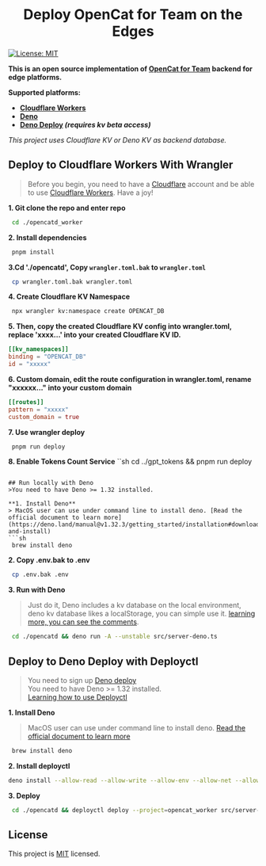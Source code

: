 <h1 align="center">Deploy OpenCat for Team on the Edges</h1>
<p>
  <a href="/LICENSE" target="_blank">
    <img alt="License: MIT" src="https://img.shields.io/badge/License-MIT-yellow.svg" />
  </a>
</p>

  


**This is an open source implementation of [OpenCat for Team](https://opencat.app/) backend for edge platforms.**


**Supported platforms:**

- **[Cloudflare Workers](#deploy-to-cloudflare-workers-with-wrangler)**
- **[Deno](#run-locally-with-deno)**
- **[Deno Deploy](#deploy-to-deno-deploy-with-deployctl) *(requires kv beta access)***

*This project uses Cloudflare KV or Deno KV as backend database.*

## Deploy to Cloudflare Workers With Wrangler
>Before you begin, you need to have a [Cloudflare](https://www.cloudflare.com/) account and be able to use [Cloudflare Workers](https://www.cloudflare.com/zh-cn/products/workers/). Have a joy!

**1. Git clone the repo and enter repo**
```sh
 cd ./opencatd_worker
```
**2. Install dependencies**
```sh
 pnpm install
```
**3.Cd './opencatd', Copy `wrangler.toml.bak` to `wrangler.toml`**
```sh
 cp wrangler.toml.bak wrangler.toml
```
**4. Create Cloudflare KV Namespace**
```sh
 npx wrangler kv:namespace create OPENCAT_DB
```
**5. Then, copy the created Cloudflare KV config into wrangler.toml, replace 'xxxx...' into your created Cloudflare KV ID.**
```toml
[[kv_namespaces]]
binding = "OPENCAT_DB"
id = "xxxxx"
```

**6. Custom domain, edit the route configuration in wrangler.toml, rename "xxxxxx..." into your custom domain**
```toml
[[routes]]
pattern = "xxxxx"
custom_domain = true
```

**7. Use wrangler deploy**
```sh
 pnpm run deploy
```

**8. Enable Tokens Count Service**
``sh
 cd ../gpt_tokens && pnpm run deploy
```

## Run locally with Deno
>You need to have Deno >= 1.32 installed.

**1. Install Deno**
> MacOS user can use under command line to install deno. [Read the official document to learn more](https://deno.land/manual@v1.32.3/getting_started/installation#download-and-install) 
```sh
 brew install deno
```
**2. Copy .env.bak to .env**
```sh
 cp .env.bak .env
```
**3. Run with Deno**
> Just do it, Deno includes a kv database on the local environment, deno kv database likes a localStorage, you can simple use it. [learning more, you can see the comments](https://github.com/C-Dao/opencatd_worker/pull/2#issuecomment-1493372743).
```sh
 cd ./opencatd && deno run -A --unstable src/server-deno.ts
```

## Deploy to Deno Deploy with Deployctl
> You need to sign up [Deno deploy](https://deno.com/deploy) <br/>
> You need to have Deno >= 1.32 installed.<br/>
> [Learning how to use Deployctl](https://deno.com/deploy/docs/deployctl)

**1. Install Deno**
> MacOS user can use under command line to install deno. [Read the official document to learn more](https://deno.land/manual@v1.32.3/getting_started/installation#download-and-install) 
```sh
 brew install deno
```

**2. Install deployctl**
```sh
deno install --allow-read --allow-write --allow-env --allow-net --allow-run --no-check -r -f https://deno.land/x/deploy/deployctl.ts
```
**3. Deploy**

```sh
 cd ./opencatd && deployctl deploy --project=opencat_worker src/server-deno.ts
```

## License
This project is [MIT](./LICENSE) licensed.
